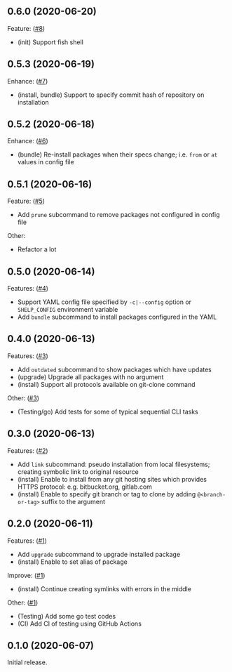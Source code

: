 ## 0.6.0 (2020-06-20)

Feature: ([#8](https://github.com/progrhyme/shelp/pull/8))

- (init) Support fish shell

## 0.5.3 (2020-06-19)

Enhance: ([#7](https://github.com/progrhyme/shelp/pull/7))

- (install, bundle) Support to specify commit hash of repository on installation

## 0.5.2 (2020-06-18)

Enhance: ([#6](https://github.com/progrhyme/shelp/pull/6))

- (bundle) Re-install packages when their specs change; i.e. `from` or `at` values in config file

## 0.5.1 (2020-06-16)

Feature: ([#5](https://github.com/progrhyme/shelp/pull/5))

- Add `prune` subcommand to remove packages not configured in config file

Other:

- Refactor a lot

## 0.5.0 (2020-06-14)

Features: ([#4](https://github.com/progrhyme/shelp/pull/4))

- Support YAML config file specified by `-c|--config` option or `SHELP_CONFIG` environment variable
- Add `bundle` subcommand to install packages configured in the YAML

## 0.4.0 (2020-06-13)

Features: ([#3](https://github.com/progrhyme/shelp/pull/3))

- Add `outdated` subcommand to show packages which have updates
- (upgrade) Upgrade all packages with no argument
- (install) Support all protocols available on git-clone command

Other: ([#3](https://github.com/progrhyme/shelp/pull/3))

- (Testing/go) Add tests for some of typical sequential CLI tasks

## 0.3.0 (2020-06-13)

Features: ([#2](https://github.com/progrhyme/shelp/pull/2))

- Add `link` subcommand: pseudo installation from local filesystems; creating symbolic link to
original resource
- (install) Enable to install from any git hosting sites which provides HTTPS protocol: e.g.
bitbucket.org, gitlab.com
- (install) Enable to specify git branch or tag to clone by adding `@<branch-or-tag>` suffix to the
argument

## 0.2.0 (2020-06-11)

Features: ([#1](https://github.com/progrhyme/shelp/pull/1))

- Add `upgrade` subcommand to upgrade installed package
- (install) Enable to set alias of package

Improve: ([#1](https://github.com/progrhyme/shelp/pull/1))

- (install) Continue creating symlinks with errors in the middle

Other: ([#1](https://github.com/progrhyme/shelp/pull/1))

- (Testing) Add some go test codes
- (CI) Add CI of testing using GitHub Actions

## 0.1.0 (2020-06-07)

Initial release.

